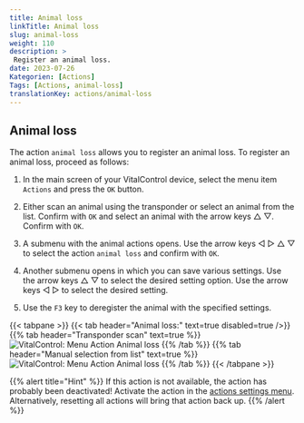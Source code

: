 ```yaml
---
title: Animal loss
linkTitle: Animal loss
slug: animal-loss
weight: 110
description: >
 Register an animal loss.
date: 2023-07-26
Kategorien: [Actions]
Tags: [Actions, animal-loss]
translationKey: actions/animal-loss
---
```


## Animal loss

The action `animal loss` allows you to register an animal loss. To register an animal loss, proceed as follows:

1. In the main screen of your VitalControl device, select the menu item `Actions` and press the `OK` button.

2. Either scan an animal using the transponder or select an animal from the list. Confirm with `OK` and select an animal with the arrow keys △ ▽. Confirm with `OK`.

3. A submenu with the animal actions opens. Use the arrow keys ◁ ▷ △ ▽ to select the action `animal loss` and confirm with `OK`.

4. Another submenu opens in which you can save various settings. Use the arrow keys △ ▽ to select the desired setting option. Use the arrow keys ◁ ▷ to select the desired setting.

5. Use the `F3` key to deregister the animal with the specified settings.

{{< tabpane >}}
{{< tab header="Animal loss:" text=true disabled=true />}}
{{% tab header="Transponder scan" text=true %}}
 ![VitalControl: Menu Action Animal loss](../images/animalloss-scan.png "Register an animal loss")
{{% /tab %}}
{{% tab header="Manual selection from list" text=true %}}
 ![VitalControl: Menu Action Animal loss](../images/animalloss.png "Register an animal loss")
{{% /tab %}}
{{< /tabpane >}}

{{% alert title="Hint" %}}
If this action is not available, the action has probably been deactivated! Activate the action in the [actions settings menu](../settings/). Alternatively, resetting all actions will bring that action back up.
{{% /alert %}}
